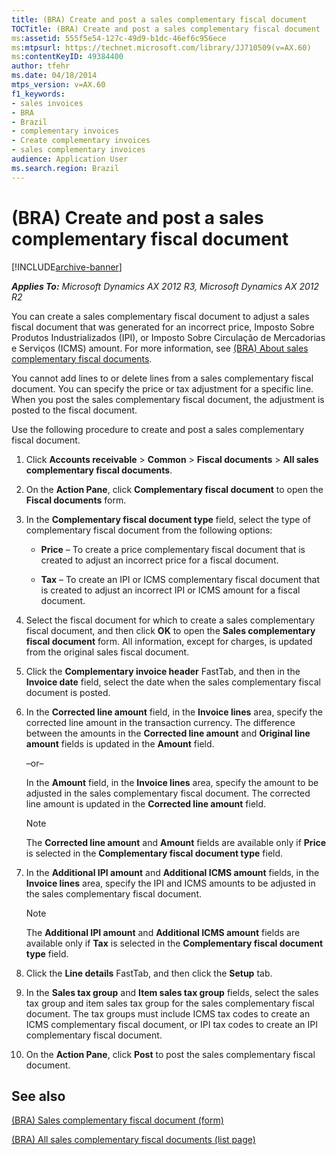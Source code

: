```yaml
---
title: (BRA) Create and post a sales complementary fiscal document
TOCTitle: (BRA) Create and post a sales complementary fiscal document
ms:assetid: 555f5e54-127c-49d9-b1dc-46ef6c956ece
ms:mtpsurl: https://technet.microsoft.com/library/JJ710509(v=AX.60)
ms:contentKeyID: 49384400
author: tfehr
ms.date: 04/18/2014
mtps_version: v=AX.60
f1_keywords:
- sales invoices
- BRA
- Brazil
- complementary invoices
- Create complementary invoices
- sales complementary invoices
audience: Application User
ms.search.region: Brazil
---
```


# (BRA) Create and post a sales complementary fiscal document 


[!INCLUDE[archive-banner](includes/archive-banner.md)]


_**Applies To:** Microsoft Dynamics AX 2012 R3, Microsoft Dynamics AX 2012 R2_

You can create a sales complementary fiscal document to adjust a sales fiscal document that was generated for an incorrect price, Imposto Sobre Produtos Industrializados (IPI), or Imposto Sobre Circulação de Mercadorias e Serviços (ICMS) amount. For more information, see [(BRA) About sales complementary fiscal documents](bra-about-sales-complementary-fiscal-documents.md).

You cannot add lines to or delete lines from a sales complementary fiscal document. You can specify the price or tax adjustment for a specific line. When you post the sales complementary fiscal document, the adjustment is posted to the fiscal document.

Use the following procedure to create and post a sales complementary fiscal document.

1.  Click **Accounts receivable** \> **Common** \> **Fiscal documents** \> **All sales complementary fiscal documents**.

2.  On the **Action Pane**, click **Complementary fiscal document** to open the **Fiscal documents** form.

3.  In the **Complementary fiscal document type** field, select the type of complementary fiscal document from the following options:
    
      - **Price** – To create a price complementary fiscal document that is created to adjust an incorrect price for a fiscal document.
    
      - **Tax** – To create an IPI or ICMS complementary fiscal document that is created to adjust an incorrect IPI or ICMS amount for a fiscal document.

4.  Select the fiscal document for which to create a sales complementary fiscal document, and then click **OK** to open the **Sales complementary fiscal document** form. All information, except for charges, is updated from the original sales fiscal document.

5.  Click the **Complementary invoice header** FastTab, and then in the **Invoice date** field, select the date when the sales complementary fiscal document is posted.

6.  In the **Corrected line amount** field, in the **Invoice lines** area, specify the corrected line amount in the transaction currency. The difference between the amounts in the **Corrected line amount** and **Original line amount** fields is updated in the **Amount** field.
    
    –or–
    
    In the **Amount** field, in the **Invoice lines** area, specify the amount to be adjusted in the sales complementary fiscal document. The corrected line amount is updated in the **Corrected line amount** field.
    

    > [!NOTE]
    > <P>The <STRONG>Corrected line amount</STRONG> and <STRONG>Amount</STRONG> fields are available only if <STRONG>Price</STRONG> is selected in the <STRONG>Complementary fiscal document type</STRONG> field.</P>



7.  In the **Additional IPI amount** and **Additional ICMS amount** fields, in the **Invoice lines** area, specify the IPI and ICMS amounts to be adjusted in the sales complementary fiscal document.
    

    > [!NOTE]
    > <P>The <STRONG>Additional IPI amount</STRONG> and <STRONG>Additional ICMS amount</STRONG> fields are available only if <STRONG>Tax</STRONG> is selected in the <STRONG>Complementary fiscal document type</STRONG> field.</P>



8.  Click the **Line details** FastTab, and then click the **Setup** tab.

9.  In the **Sales tax group** and **Item sales tax group** fields, select the sales tax group and item sales tax group for the sales complementary fiscal document. The tax groups must include ICMS tax codes to create an ICMS complementary fiscal document, or IPI tax codes to create an IPI complementary fiscal document.

10. On the **Action Pane**, click **Post** to post the sales complementary fiscal document.

## See also

[(BRA) Sales complementary fiscal document (form)](https://technet.microsoft.com/library/jj710523\(v=ax.60\))

[(BRA) All sales complementary fiscal documents (list page)](https://technet.microsoft.com/library/jj710595\(v=ax.60\))

  


